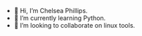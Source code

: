 - 👋 Hi, I’m Chelsea Phillips.
- 🌱 I’m currently learning Python.
- 💞️ I’m looking to collaborate on linux tools.
  
  

<!---
StudyHallChelseaPhillips/StudyHallChelseaPhillips is a ✨ special ✨ repository because its `README.md` (this file) appears on your GitHub profile.
You can click the Preview link to take a look at your changes.
--->
